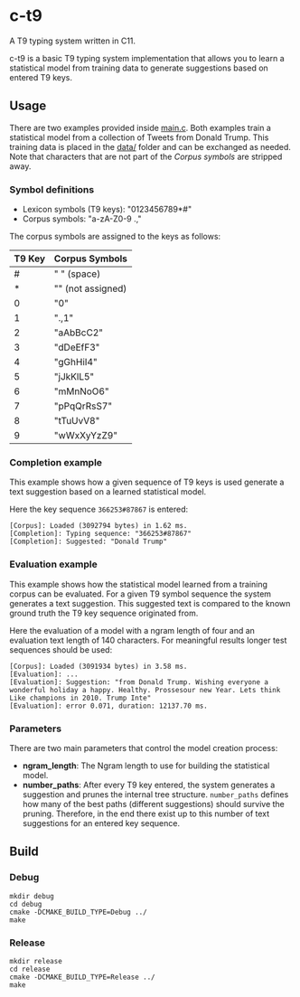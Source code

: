 # c-t9
A T9 typing system written in C11.

c-t9 is a basic T9 typing system implementation that allows you to learn a statistical model from training data to generate suggestions based on entered T9 keys.



## Usage

There are two examples provided inside [main.c](src/main.c).
Both examples train a statistical model from a collection of Tweets from Donald Trump. This training data is placed in the [data/](data/) folder and can be exchanged as needed. Note that characters that are not part of the *Corpus symbols* are stripped away.

### Symbol definitions

* Lexicon symbols (T9 keys): "0123456789*#"
* Corpus symbols: "a-zA-Z0-9 .,"

The corpus symbols are assigned to the keys as follows:

| T9 Key | Corpus Symbols    |
|--------|-------------------|
| #      | " " (space)       |
| *      | "" (not assigned) |
| 0      | "0"               |
| 1      | ".,1"             |
| 2      | "aAbBcC2"         |
| 3      | "dDeEfF3"         |
| 4      | "gGhHiI4"         |
| 5      | "jJkKlL5"         |
| 6      | "mMnNoO6"         |
| 7      | "pPqQrRsS7"       |
| 8      | "tTuUvV8"         |
| 9      | "wWxXyYzZ9"       |

### Completion example

This example shows how a given sequence of T9 keys is used generate a text suggestion based on a learned statistical model.

Here the key sequence `366253#87867` is entered:

```
[Corpus]: Loaded (3092794 bytes) in 1.62 ms.
[Completion]: Typing sequence: "366253#87867"
[Completion]: Suggested: "Donald Trump"
```

### Evaluation example

This example shows how the statistical model learned from a training corpus can be evaluated. For a given T9 symbol sequence the system generates a text suggestion. This suggested text is compared to the known ground truth the T9 key sequence originated from.

Here the evaluation of a model with a ngram length of four and an evaluation text length of 140 characters. For meaningful results longer test sequences should be used:

```
[Corpus]: Loaded (3091934 bytes) in 3.58 ms.
[Evaluation]: ...
[Evaluation]: Suggestion: "from Donald Trump. Wishing everyone a wonderful holiday a happy. Healthy. Prossesour new Year. Lets think Like champions in 2010. Trump Inte"
[Evaluation]: error 0.071, duration: 12137.70 ms.

```

### Parameters

There are two main parameters that control the model creation process:

* **ngram_length**: The Ngram length to use for building the statistical  model.
* **number_paths**: After every T9 key entered, the system generates a suggestion and prunes the internal tree structure. ```number_paths``` defines how many of the best paths (different suggestions) should survive the pruning. Therefore, in the end there exist up to this number of text suggestions for an entered key sequence.



## Build

### Debug

```
mkdir debug
cd debug
cmake -DCMAKE_BUILD_TYPE=Debug ../
make
```

### Release

```
mkdir release
cd release
cmake -DCMAKE_BUILD_TYPE=Release ../
make
```
